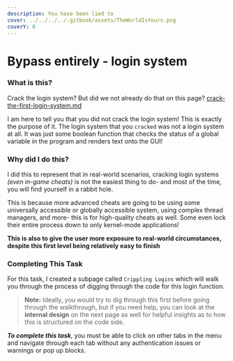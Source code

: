 ```yaml
---
description: You have been lied to
cover: ../../../../.gitbook/assets/TheWorldIsYours.png
coverY: 0
---
```


# Bypass entirely - login system

### What is this?

Crack the login system? But did we not already do that on this page? [crack-the-first-login-system.md](../crack-the-first-login-system.md "mention")

I am here to tell you that you did not crack the login system! This is exactly the purpose of it. The login system that you `cracked` was not a login system at all. It was just some boolean function that checks the status of a global variable in the program and renders text onto the GUI!

### Why did I do this?

I did this to represent that in real-world scenarios, cracking login systems _(even in-game cheats)_ is not the easiest thing to do- and most of the time, you will find yourself in a rabbit hole.

This is because more advanced cheats are going to be using some universally accessible or globally accessible system, using complex thread managers, and more- this is for high-quality cheats as well. Some even lock their entire process down to only kernel-mode applications!

**This is also to give the user more exposure to real-world circumstances, despite this first level being relatively easy to finish**&#x20;

### Completing This Task

For this task, I created a subpage called `Crippling Logins` which will walk you through the process of digging through the code for this login function.

> **Note:** Ideally, you would try to dig through this first before going through the walkthrough, but if you need help, you can look at the **internal design**  on the next page as well for helpful insights as to how this is structured on the code side.

_**To complete this task**_, you must be able to click on other tabs in the menu and navigate through each tab without any authentication issues or warnings or pop up blocks.

